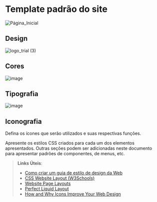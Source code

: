 # Template padrão do site
![Página_Inicial](https://github.com/ICEI-PUC-Minas-PMV-SI/pmv-si-2024-1-pe1-t2-monitorbemestarestudantil/assets/160251890/9052931b-2025-429d-a971-2ed372d08e9d)


## Design
![logo_trial (3)](https://github.com/ICEI-PUC-Minas-PMV-SI/pmv-si-2024-1-pe1-t2-monitorbemestarestudantil/assets/160251890/7493cfc7-7712-4264-b2b4-8989aed6f6f9)



## Cores

![image](https://github.com/ICEI-PUC-Minas-PMV-SI/pmv-si-2024-1-pe1-t2-monitorbemestarestudantil/assets/160251890/11eab800-032e-4c55-a617-04ef384efc3b)


## Tipografia

![image](https://github.com/ICEI-PUC-Minas-PMV-SI/pmv-si-2024-1-pe1-t2-monitorbemestarestudantil/assets/160251890/a952bc78-9335-4d6c-bb61-8deda9e16cc8)



## Iconografia

Defina os ícones que serão utilizados e suas respectivas funções.

Apresente os estilos CSS criados para cada um dos elementos apresentados.
Outras seções podem ser adicionadas neste documento para apresentar padrões de componentes, de menus, etc.


> **Links Úteis**:
>
> -  [Como criar um guia de estilo de design da Web](https://edrodrigues.com.br/blog/como-criar-um-guia-de-estilo-de-design-da-web/#)
> - [CSS Website Layout (W3Schools)](https://www.w3schools.com/css/css_website_layout.asp)
> - [Website Page Layouts](http://www.cellbiol.com/bioinformatics_web_development/chapter-3-your-first-web-page-learning-html-and-css/website-page-layouts/)
> - [Perfect Liquid Layout](https://matthewjamestaylor.com/perfect-liquid-layouts)
> - [How and Why Icons Improve Your Web Design](https://usabilla.com/blog/how-and-why-icons-improve-you-web-design/)
